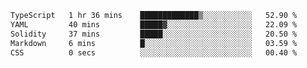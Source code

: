 <!--START_SECTION:waka-->

```txt
TypeScript   1 hr 36 mins    █████████████▒░░░░░░░░░░░   52.90 %
YAML         40 mins         █████▓░░░░░░░░░░░░░░░░░░░   22.09 %
Solidity     37 mins         █████░░░░░░░░░░░░░░░░░░░░   20.50 %
Markdown     6 mins          █░░░░░░░░░░░░░░░░░░░░░░░░   03.59 %
CSS          0 secs          ░░░░░░░░░░░░░░░░░░░░░░░░░   00.40 %
```

<!--END_SECTION:waka-->